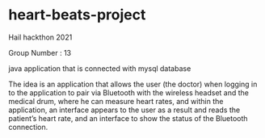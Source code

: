 # heart-beats-project
 Hail hackthon 2021
 
 Group Number : 13
 
 java application that is connected with mysql database
 
 The idea is an application that allows the user (the doctor) when logging in to the application to pair via Bluetooth with the wireless headset and the medical drum, where he can measure heart rates, and within the application, an interface appears to the user as a result and reads the patient’s heart rate, and an interface to show the status of the Bluetooth connection.
